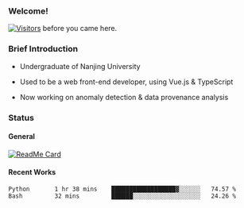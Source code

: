 ### Welcome!

[![Visitors](https://visitor-badge.laobi.icu/badge?page_id=HermitSun.HermitSun)]() before you came here.

### Brief Introduction

- Undergraduate of Nanjing University

- Used to be a web front-end developer, using Vue.js & TypeScript

- Now working on anomaly detection & data provenance analysis

### Status

#### General

[![ReadMe Card](https://github-readme-stats.hermitsun.vercel.app/api?username=HermitSun&count_private=true&show_icons=true)]()

#### Recent Works

<!--START_SECTION:waka-->
```text
Python       1 hr 38 mins    ██████████████████▓░░░░░░   74.57 % 
Bash         32 mins         ██████░░░░░░░░░░░░░░░░░░░   24.26 % 
```
<!--END_SECTION:waka-->
